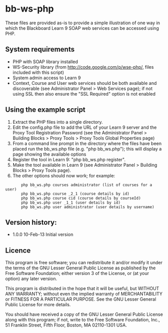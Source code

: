# bb-ws-php

These files are provided as-is to provide a simple illustration of one way in which the Blackboard Learn 9 SOAP web services can be accessed using PHP.

## System requirements

* PHP with SOAP library installed
* WS-Security library (from http://code.google.com/p/wse-php/, files included with this script)
* System admin access to Learn 9
* Context, Course and User web services should be both available and discoverable (see Administrator Panel > Web Services page); if not using SSL then also ensure the "SSL Required" option is not enabled

## Using the example script

1.  Extract the PHP files into a single directory.
2.  Edit the config.php file to add the URL of your Learn 9 server and the Proxy Tool Registration Password (see the Administrator Panel > Building Blocks > Proxy Tools > Proxy Tools Global Properties page)
3.  From a command line prompt in the directory where the files have been placed run the bb_ws.php file (e.g. "php bb_ws.php"); this will display a page showing the available options
4.  Register the tool in Learn 9: "php bb_ws.php register".
5.  Make the tool available in Learn 9 (see Administrator Panel > Building Blocks > Proxy Tools page).
6.  The other options should now work; for example:
```
       php bb_ws.php courses administrator (list of courses for a user)
       php bb_ws.php course _2_1 (course details by id)
       php bb_ws.php course cid (course details by courseId)
       php bb_ws.php user _1_1 (user details by id)
       php bb_ws.php user administrator (user details by username)
```

## Version history:

* 1.0.0  10-Feb-13  Initial version

## Licence

This program is free software; you can redistribute it and/or modify
it under the terms of the GNU Lesser General Public License as published by
the Free Software Foundation; either version 3 of the License, or
(at your option) any later version.

This program is distributed in the hope that it will be useful,
but WITHOUT ANY WARRANTY; without even the implied warranty of
MERCHANTABILITY or FITNESS FOR A PARTICULAR PURPOSE.  See the
GNU Lesser General Public License for more details.

You should have received a copy of the GNU Lesser General Public License along
with this program; if not, write to the Free Software Foundation, Inc.,
51 Franklin Street, Fifth Floor, Boston, MA 02110-1301 USA.
